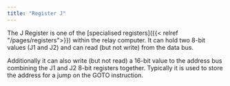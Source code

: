 ```yaml
---
title: "Register J"
---
```


The J Register is one of the [specialised registers]({{< relref "/pages/registers">}}) within the relay computer. It can hold two 8-bit values (J1 and J2) and can read (but not write) from the data bus.

Additionally it can also write (but not read) a 16-bit value to the address bus combining the J1 and J2 8-bit registers together. Typically it is used to store the address for
a jump on the GOTO instruction.
